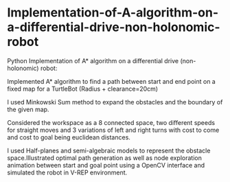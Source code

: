 # Implementation-of-A-algorithm-on-a-differential-drive-non-holonomic-robot
Python Implementation of A* algorithm on a differential drive (non-holonomic) robot:

Implemented A* algorithm to find a path between start and end point on a fixed map for a TurtleBot (Radius + clearance=20cm)

I used Minkowski Sum method to expand the obstacles and the boundary of the given map.

Considered the workspace as a 8 connected space, two different speeds for straight moves and 3 variations of left and right turns with cost to come and cost to goal being euclidean distances.

I used Half-planes and semi-algebraic models to represent the obstacle space.Illustrated optimal path generation as well as node exploration animation between start and goal point using a OpenCV interface and simulated the robot in V-REP environment.
